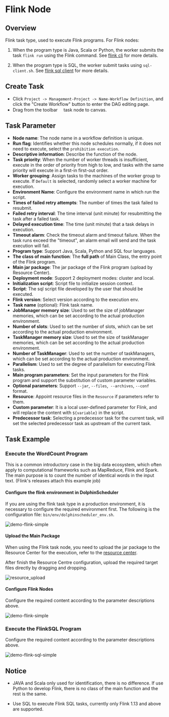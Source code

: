 # Flink Node

## Overview

Flink task type, used to execute Flink programs. For Flink nodes:

1. When the program type is Java, Scala or Python, the worker submits the task `flink run` using the Flink command. See [flink cli](https://nightlies.apache.org/flink/flink-docs-release-1.14/docs/deployment/cli/) for more details.

2. When the program type is SQL, the worker submit tasks using `sql-client.sh`. See [flink sql client](https://nightlies.apache.org/flink/flink-docs-master/docs/dev/table/sqlclient/) for more details.

## Create Task

- Click `Project -> Management-Project -> Name-Workflow Definition`, and click the "Create Workflow" button to enter the DAG editing page.
- Drag from the toolbar <img src="/img/tasks/icons/flink.png" width="15"/>task node to canvas.

## Task Parameter

- **Node name**: The node name in a workflow definition is unique.
- **Run flag**: Identifies whether this node schedules normally, if it does not need to execute, select the `prohibition execution`.
- **Descriptive information**: Describe the function of the node.
- **Task priority**: When the number of worker threads is insufficient, execute in the order of priority from high to low, and tasks with the same priority will execute in a first-in first-out order.
- **Worker grouping**: Assign tasks to the machines of the worker group to execute. If `Default` is selected, randomly select a worker machine for execution.
- **Environment Name**: Configure the environment name in which run the script.
- **Times of failed retry attempts**: The number of times the task failed to resubmit.
- **Failed retry interval**: The time interval (unit minute) for resubmitting the task after a failed task.
- **Delayed execution time**: The time (unit minute) that a task delays in execution.
- **Timeout alarm**: Check the timeout alarm and timeout failure. When the task runs exceed the "timeout", an alarm email will send and the task execution will fail.
- **Program type**: Support Java, Scala, Python and SQL four languages.
- **The class of main function**: The **full path** of Main Class, the entry point of the Flink program.
- **Main jar package**: The jar package of the Flink program (upload by Resource Center).
- **Deployment mode**: Support 2 deployment modes: cluster and local.
- **Initialization script**: Script file to initialize session context.
- **Script**: The sql script file developed by the user that should be executed.
- **Flink version**: Select version according to the execution env.
- **Task name** (optional): Flink task name.
- **JobManager memory size**: Used to set the size of jobManager memories, which can be set according to the actual production environment.
- **Number of slots**: Used to set the number of slots, which can be set according to the actual production environment.
- **TaskManager memory size**: Used to set the size of taskManager memories, which can be set according to the actual production environment.
- **Number of TaskManager**: Used to set the number of taskManagers, which can be set according to the actual production environment.
- **Parallelism**: Used to set the degree of parallelism for executing Flink tasks.
- **Main program parameters**: Set the input parameters for the Flink program and support the substitution of custom parameter variables.
- **Optional parameters**: Support `--jar`, `--files`,` --archives`, `--conf` format.
- **Resource**: Appoint resource files in the `Resource` if parameters refer to them.
- **Custom parameter**: It is a local user-defined parameter for Flink, and will replace the content with `${variable}` in the script.
- **Predecessor task**: Selecting a predecessor task for the current task, will set the selected predecessor task as upstream of the current task.

## Task Example

### Execute the WordCount Program

This is a common introductory case in the big data ecosystem, which often apply to computational frameworks such as MapReduce, Flink and Spark. The main purpose is to count the number of identical words in the input text. (Flink's releases attach this example job)

#### Configure the flink environment in DolphinScheduler

If you are using the flink task type in a production environment, it is necessary to configure the required environment first. The following is the configuration file: `bin/env/dolphinscheduler_env.sh`.

![demo-flink-simple](/img/tasks/demo/flink_task01.png)

#### Upload the Main Package

When using the Flink task node, you need to upload the jar package to the Resource Center for the execution, refer to the [resource center](../resource.md).

After finish the Resource Centre configuration, upload the required target files directly by dragging and dropping.

![resource_upload](/img/tasks/demo/upload_jar.png)

#### Configure Flink Nodes

Configure the required content according to the parameter descriptions above.

![demo-flink-simple](/img/tasks/demo/flink_task02.png)

### Execute the FlinkSQL Program

Configure the required content according to the parameter descriptions above.

![demo-flink-sql-simple](/img/tasks/demo/flink_sql_test.png)

## Notice

- JAVA and Scala only used for identification, there is no difference. If use Python to develop Flink, there is no class of the main function and the rest is the same.

- Use SQL to execute Flink SQL tasks, currently only Flink 1.13 and above are supported.
